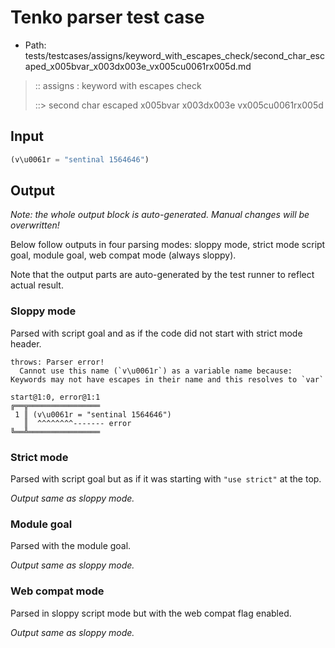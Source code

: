 # Tenko parser test case

- Path: tests/testcases/assigns/keyword_with_escapes_check/second_char_escaped_x005bvar_x003dx003e_vx005cu0061rx005d.md

> :: assigns : keyword with escapes check
>
> ::> second char escaped x005bvar x003dx003e vx005cu0061rx005d

## Input

`````js
(v\u0061r = "sentinal 1564646")
`````

## Output

_Note: the whole output block is auto-generated. Manual changes will be overwritten!_

Below follow outputs in four parsing modes: sloppy mode, strict mode script goal, module goal, web compat mode (always sloppy).

Note that the output parts are auto-generated by the test runner to reflect actual result.

### Sloppy mode

Parsed with script goal and as if the code did not start with strict mode header.

`````
throws: Parser error!
  Cannot use this name (`v\u0061r`) as a variable name because: Keywords may not have escapes in their name and this resolves to `var`

start@1:0, error@1:1
╔══╦════════════════
 1 ║ (v\u0061r = "sentinal 1564646")
   ║  ^^^^^^^^------- error
╚══╩════════════════

`````

### Strict mode

Parsed with script goal but as if it was starting with `"use strict"` at the top.

_Output same as sloppy mode._

### Module goal

Parsed with the module goal.

_Output same as sloppy mode._

### Web compat mode

Parsed in sloppy script mode but with the web compat flag enabled.

_Output same as sloppy mode._
